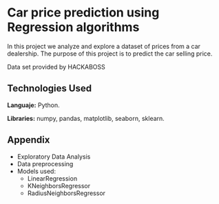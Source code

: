 # Car price prediction using Regression algorithms

In this project we analyze and explore a dataset of prices from a car dealership. The purpose of this project is to predict the car selling price.

Data set provided by HACKABOSS

## Technologies Used
**Languaje:** Python.

**Libraries:** numpy, pandas, matplotlib, seaborn, sklearn.

## Appendix

* Exploratory Data Analysis
* Data preprocessing
* Models used:
  * LinearRegression
  * KNeighborsRegressor
  * RadiusNeighborsRegressor

